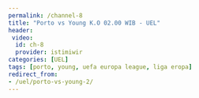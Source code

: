 ```yaml
---
permalink: /channel-8
title: "Porto vs Young K.O 02.00 WIB - UEL"
header:
 video:
  id: ch-8
  provider: istimiwir
categories: [UEL]
tags: [porto, young, uefa europa league, liga eropa]
redirect_from:
- /uel/porto-vs-young-2/
---
```

